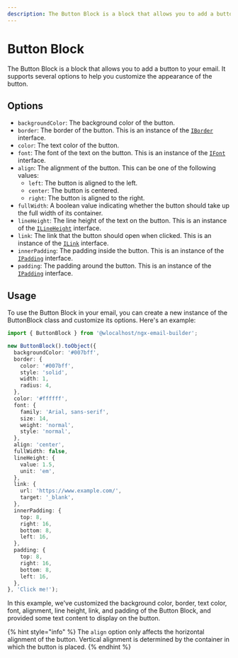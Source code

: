 ```yaml
---
description: The Button Block is a block that allows you to add a button to your email.
---
```


# Button Block

The Button Block is a block that allows you to add a button to your email. It supports several options to help you customize the appearance of the button.

## Options

* `backgroundColor`: The background color of the button.
* `border`: The border of the button. This is an instance of the [`IBorder`](../../interfaces.md#iborder) interface.
* `color`: The text color of the button.
* `font`: The font of the text on the button. This is an instance of the [`IFont`](../../interfaces.md#ifont) interface.
* `align`: The alignment of the button. This can be one of the following values:
  * `left`: The button is aligned to the left.
  * `center`: The button is centered.
  * `right`: The button is aligned to the right.
* `fullWidth`: A boolean value indicating whether the button should take up the full width of its container.
* `lineHeight`: The line height of the text on the button. This is an instance of the [`ILineHeight`](../../interfaces.md#ilineheight) interface.
* `link`: The link that the button should open when clicked. This is an instance of the [`ILink`](../../interfaces.md#ilink) interface.
* `innerPadding`: The padding inside the button. This is an instance of the [`IPadding`](../../interfaces.md#ipadding) interface.
* `padding`: The padding around the button. This is an instance of the [`IPadding`](../../interfaces.md#ipadding) interface.

## Usage

To use the Button Block in your email, you can create a new instance of the ButtonBlock class and customize its options. Here's an example:

```typescript
import { ButtonBlock } from '@wlocalhost/ngx-email-builder';

new ButtonBlock().toObject({
  backgroundColor: '#007bff',
  border: {
    color: '#007bff',
    style: 'solid',
    width: 1,
    radius: 4,
  },
  color: '#ffffff',
  font: {
    family: 'Arial, sans-serif',
    size: 14,
    weight: 'normal',
    style: 'normal',
  },
  align: 'center',
  fullWidth: false,
  lineHeight: {
    value: 1.5,
    unit: 'em',
  },
  link: {
    url: 'https://www.example.com/',
    target: '_blank',
  },
  innerPadding: {
    top: 8,
    right: 16,
    bottom: 8,
    left: 16,
  },
  padding: {
    top: 8,
    right: 16,
    bottom: 8,
    left: 16,
  },
}, 'Click me!');

```

In this example, we've customized the background color, border, text color, font, alignment, line height, link, and padding of the Button Block, and provided some text content to display on the button.

{% hint style="info" %}
The `align` option only affects the horizontal alignment of the button. Vertical alignment is determined by the container in which the button is placed.
{% endhint %}
